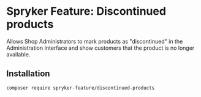 # Spryker Feature: Discontinued products

Allows Shop Administrators to mark products as "discontinued" in the Administration Interface and show customers that the product is no longer available.

## Installation

```
composer require spryker-feature/discontinued-products
```
